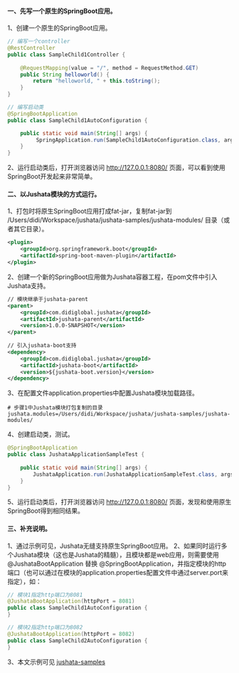 

#### 一、先写一个原生的SpringBoot应用。

1、创建一个原生的SpringBoot应用。

```java
// 编写一个controller
@RestController
public class SampleChild1Controller {
 
    @RequestMapping(value = "/", method = RequestMethod.GET)
    public String helloworld() {
        return "helloworld, " + this.toString();
    }
}

// 编写启动类
@SpringBootApplication
public class SampleChild1AutoConfiguration {

    public static void main(String[] args) {
         SpringApplication.run(SampleChild1AutoConfiguration.class, args);
    }
}
```

2、运行启动类后，打开浏览器访问 http://127.0.0.1:8080/ 页面，可以看到使用SpringBoot开发起来非常简单。

#### 二、以Jushata模块的方式运行。

1、打包时将原生SpringBoot应用打成fat-jar，复制fat-jar到 /Users/didi/Workspace/jushata/jushata-samples/jushata-modules/ 目录（或者其它目录）。

```xml
<plugin>
    <groupId>org.springframework.boot</groupId>
    <artifactId>spring-boot-maven-plugin</artifactId>
</plugin>
```

2、创建一个新的SpringBoot应用做为Jushata容器工程，在pom文件中引入Jushata支持。

```xml
// 模块继承于jushata-parent
<parent>
    <groupId>com.didiglobal.jushata</groupId>
    <artifactId>jushata-parent</artifactId>
    <version>1.0.0-SNAPSHOT</version>
</parent>
 
// 引入jushata-boot支持
<dependency>
    <groupId>com.didiglobal.jushata</groupId>
    <artifactId>jushata-boot</artifactId>
    <version>${jushata-boot.version}</version>
</dependency>
```

3、在配置文件application.properties中配置Jushata模块加载路径。

```properties
# 步骤1中Jushata模块打包复制的目录
jushata.modules=/Users/didi/Workspace/jushata/jushata-samples/jushata-modules/
```

4、创建启动类，测试。

```java
@SpringBootApplication
public class JushataApplicationSampleTest {
 
    public static void main(String[] args) {
        JushataApplication.run(JushataApplicationSampleTest.class, args);
    }
}
```

5、运行启动类后，打开浏览器访问 http://127.0.0.1:8080/ 页面，发现和使用原生SpringBoot得到相同结果。

#### 三、补充说明。

1、通过示例可见，Jushata无缝支持原生SpringBoot应用。
2、如果同时运行多个Jushata模块（这也是Jushata的精髓），且模块都是web应用，则需要使用 @JushataBootApplication 替换 @SpringBootApplication，并指定模块的http端口（也可以通过在模块的application.properties配置文件中通过server.port来指定），如：

```java
// 模块1指定http端口为8081
@JushataBootApplication(httpPort = 8081)
public class SampleChild1AutoConfiguration {
}

// 模块2指定http端口为8082
@JushataBootApplication(httpPort = 8082)
public class SampleChild2AutoConfiguration {
}
```

3、本文示例可见 [jushata-samples](./jushata-samples)


